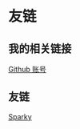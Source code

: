 # 友链

## 我的相关链接

[Github 账号](https://github.com/Tenshi0x0)

## 友链

[Sparky](https://blog.pekka.asia/)